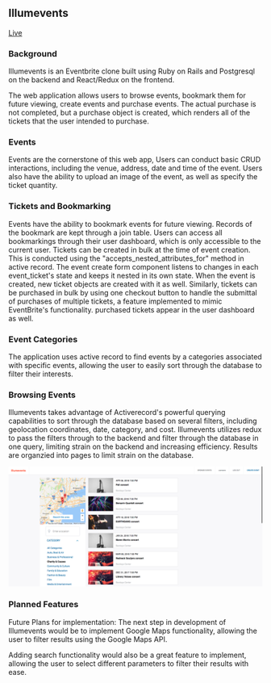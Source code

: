 ## Illumevents


[Live](http://www.illumevents.site/)

### Background

Illumevents is an Eventbrite clone built using Ruby on Rails and Postgresql on the backend and React/Redux on the frontend.

The web application allows users to browse events, bookmark them for future viewing, create events and purchase events. The actual purchase is not completed, but a purchase object is created, which renders all of the tickets that the user intended to purchase.

### Events

Events are the cornerstone of this web app, Users can conduct basic CRUD interactions, including the venue, address, date and time of the event. Users also have the ability to upload an image of the event, as well as specify the ticket quantity.  

### Tickets and Bookmarking

Events have the ability to bookmark events for future viewing. Records of the bookmark are kept through a join table. Users can access all bookmarkings through their user dashboard, which is only accessible to the current user. Tickets can be created in bulk at the time of event creation. This is conducted using the "accepts_nested_attributes_for" method in active record. The event create form component listens to changes in each event_ticket's state and keeps it nested in its own state. When the event is created, new ticket objects are created with it as well. Similarly, tickets can be purchased in bulk by using one checkout button to handle the submittal of purchases of multiple tickets, a feature implemented to mimic EventBrite's functionality. purchased tickets appear in the user dashboard as well.

### Event Categories

The application uses active record to find events by a categories associated with specific events, allowing the user to easily sort through the database to filter their interests.

### Browsing Events

Illumevents takes advantage of Activerecord's powerful querying capabilities to sort through the database based on several filters, including geolocation coordinates, date, category, and cost. Illumevents utilizes redux to pass the filters through to the backend and filter through the database in one query, limiting strain on the backend and increasing efficiency. Results are organzied into pages to limit strain on the database.

![browse_events](./docs/browse_events.png)

### Planned Features

Future Plans for implementation:
The next step in development of Illumevents would be to implement Google Maps functionality, allowing the user to filter results using the Google Maps API.

Adding search functionality would also be a great feature to implement, allowing the user to select different parameters to filter their results with ease.
